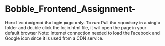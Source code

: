 # Bobble_Frontend_Assignment-
Here I've designed the login page only.
To run: 
Pull the repository in a single folder and double click the login.html file, it will open the page in your default browser
Note: Internet connection needed to load the Facebook and Google icon since it is used from a CDN service.
